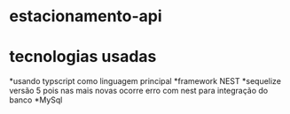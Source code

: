 # estacionamento-api

# tecnologias usadas
*usando typscript como linguagem principal
*framework NEST
*sequelize versão 5 pois nas mais novas ocorre erro com nest
para integração do banco 
*MySql

